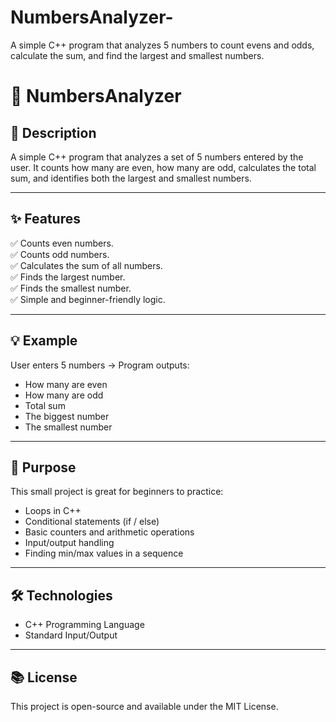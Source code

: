 # NumbersAnalyzer-
A simple C++ program that analyzes 5 numbers to count evens and odds, calculate the sum, and find the largest and smallest numbers. 


# 🔎 NumbersAnalyzer

## 📄 Description  
A simple C++ program that analyzes a set of 5 numbers entered by the user. It counts how many are even, how many are odd, calculates the total sum, and identifies both the largest and smallest numbers.

---

## ✨ Features  
✅ Counts even numbers.  
✅ Counts odd numbers.  
✅ Calculates the sum of all numbers.  
✅ Finds the largest number.  
✅ Finds the smallest number.  
✅ Simple and beginner-friendly logic.

---

## 💡 Example  
User enters 5 numbers → Program outputs:  
- How many are even  
- How many are odd  
- Total sum  
- The biggest number  
- The smallest number

---

## 🎯 Purpose  
This small project is great for beginners to practice:  
- Loops in C++  
- Conditional statements (if / else)  
- Basic counters and arithmetic operations  
- Input/output handling  
- Finding min/max values in a sequence

---

## 🛠️ Technologies  
- C++ Programming Language  
- Standard Input/Output

---

## 📚 License  
This project is open-source and available under the MIT License.
